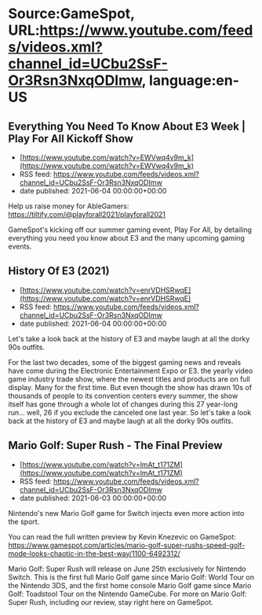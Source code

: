 # Source:GameSpot, URL:https://www.youtube.com/feeds/videos.xml?channel_id=UCbu2SsF-Or3Rsn3NxqODImw, language:en-US

## Everything You Need To Know About E3 Week | Play For All Kickoff Show
 - [https://www.youtube.com/watch?v=EWVwq4v9m_k](https://www.youtube.com/watch?v=EWVwq4v9m_k)
 - RSS feed: https://www.youtube.com/feeds/videos.xml?channel_id=UCbu2SsF-Or3Rsn3NxqODImw
 - date published: 2021-06-04 00:00:00+00:00

Help us raise money for AbleGamers: https://tiltify.com/@playforall2021/playforall2021

GameSpot's kicking off our summer gaming event, Play For All, by detailing everything you need you know about E3 and the many upcoming gaming events.

## History Of E3 (2021)
 - [https://www.youtube.com/watch?v=enrVDHSRwqE](https://www.youtube.com/watch?v=enrVDHSRwqE)
 - RSS feed: https://www.youtube.com/feeds/videos.xml?channel_id=UCbu2SsF-Or3Rsn3NxqODImw
 - date published: 2021-06-04 00:00:00+00:00

Let's take a look back at the history of E3 and maybe laugh at all the dorky 90s outfits.

For the last two decades, some of the biggest gaming news and reveals have come during the Electronic Entertainment Expo or E3. the yearly video game industry trade show, where the newest titles and products are on full display. Many for the first time. But even though the show has drawn 10s of thousands of people to its convention centers every summer, the show itself has gone through a whole lot of changes during this 27 year-long run… well, 26 if you exclude the canceled one last year. So let's take a look back at the history of E3 and maybe laugh at all the dorky 90s outfits.

## Mario Golf: Super Rush - The Final Preview
 - [https://www.youtube.com/watch?v=lmAt_t171ZM](https://www.youtube.com/watch?v=lmAt_t171ZM)
 - RSS feed: https://www.youtube.com/feeds/videos.xml?channel_id=UCbu2SsF-Or3Rsn3NxqODImw
 - date published: 2021-06-03 00:00:00+00:00

Nintendo's new Mario Golf game for Switch injects even more action into the sport.

You can read the full written preview by Kevin Knezevic on GameSpot: https://www.gamespot.com/articles/mario-golf-super-rushs-speed-golf-mode-looks-chaotic-in-the-best-way/1100-6492312/

Mario Golf: Super Rush will release on June 25th exclusively for Nintendo Switch. This is the first full Mario Golf game since Mario Golf: World Tour on the Nintendo 3DS, and the first home console Mario Golf game since Mario Golf: Toadstool Tour on the Nintendo GameCube. For more on Mario Golf: Super Rush, including our review, stay right here on GameSpot.


